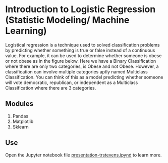 # Introduction to Logistic Regression (Statistic Modeling/ Machine Learning)

<p>
Logistical regression is a technique used to solved classification problems by predicting whether something is true or false instead of a continuous value. For example, it can be used to determine whether someone is obese or not obese as in the figure below. Here we have a Binary Classification where there are only two categories, is Obese and not Obese. However, a classification can involve multiple categories aptly named Multiclass Classification. You can think of this as a model predicting whether someone will vote democratic, republican, or independent as a Multiclass Classification where there are 3 categories.
</p>

## Modules
1. Pandas
2. Matplotlib
3. Sklearn

## Use
Open the Jupyter notebook file <a href="https://github.com/stevens-tyler/logisticRegression/blob/main/presentation-trstevens.ipynb">presentation-trstevens.ipynd</a> to learn more.